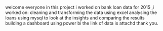 welcome everyone in this project i worked on bank loan data for 2015 ,i worked on:
cleaning and transforming the data using excel 
analysing the loans using mysql to look at  the insights and comparing the results  
building a dashboard using power bi 
the link of data is attachd thank you. 
